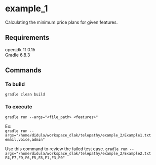 # example_1

Calculating the minimum price plans for given features.

## Requirements

openjdk 11.0.15 \
Gradle 6.8.3

## Commands

### To build
`gradle clean build`

### To execute

`gradle run --args="<file_path> <features>"`

Ex:\
`gradle run --args="/home/didula/workspace_dlak/telepathy/example_2/Example1.txt email,voice,admin"`

Use this command to review the failed test case.
`gradle run --args="/home/didula/workspace_dlak/telepathy/example_2/Example2.txt F4,F7,F9,F6,F5,F8,F1,F3,F0"`
